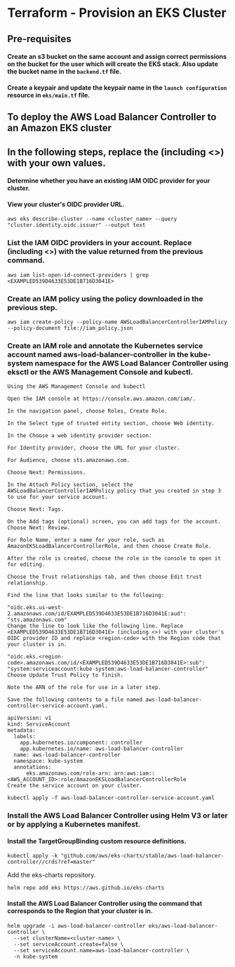 # Terraform - Provision an EKS Cluster

## Pre-requisites 
#### Create an s3 bucket on the same account and assign correct permissions on the bucket for the user which will create the EKS stack. Also update the bucket name in the `backend.tf` file.
#### Create a keypair and update the keypair name in the `launch configuration` resource in `eks/main.tf` file.
## To deploy the AWS Load Balancer Controller to an Amazon EKS cluster

## In the following steps, replace the <example values> (including <>) with your own values.

#### Determine whether you have an existing IAM OIDC provider for your cluster.

#### View your cluster's OIDC provider URL.

``` 
aws eks describe-cluster --name <cluster_name> --query "cluster.identity.oidc.issuer" --output text
```

### List the IAM OIDC providers in your account. Replace <EXAMPLED539D4633E53DE1B716D3041E> (including <>) with the value returned from the previous command.
``` aws iam list-open-id-connect-providers | grep <EXAMPLED539D4633E53DE1B716D3041E> ```
### Create an IAM policy using the policy downloaded in the previous step.

``` aws iam create-policy --policy-name AWSLoadBalancerControllerIAMPolicy --policy-document file://iam_policy.json ```

### Create an IAM role and annotate the Kubernetes service account named aws-load-balancer-controller in the kube-system namespace for the AWS Load Balancer Controller using eksctl or the AWS Management Console and kubectl.
```
Using the AWS Management Console and kubectl

Open the IAM console at https://console.aws.amazon.com/iam/.

In the navigation panel, choose Roles, Create Role.

In the Select type of trusted entity section, choose Web identity.

In the Choose a web identity provider section:

For Identity provider, choose the URL for your cluster.

For Audience, choose sts.amazonaws.com.

Choose Next: Permissions.

In the Attach Policy section, select the AWSLoadBalancerControllerIAMPolicy policy that you created in step 3 to use for your service account.

Choose Next: Tags.

On the Add tags (optional) screen, you can add tags for the account. Choose Next: Review.

For Role Name, enter a name for your role, such as AmazonEKSLoadBalancerControllerRole, and then choose Create Role.

After the role is created, choose the role in the console to open it for editing.

Choose the Trust relationships tab, and then choose Edit trust relationship.

Find the line that looks similar to the following:

"oidc.eks.us-west-2.amazonaws.com/id/EXAMPLED539D4633E53DE1B716D3041E:aud": "sts.amazonaws.com"
Change the line to look like the following line. Replace <EXAMPLED539D4633E53DE1B716D3041E> (including <>) with your cluster's OIDC provider ID and replace <region-code> with the Region code that your cluster is in.

"oidc.eks.<region-code>.amazonaws.com/id/<EXAMPLED539D4633E53DE1B716D3041E>:sub": "system:serviceaccount:kube-system:aws-load-balancer-controller"
Choose Update Trust Policy to finish.

Note the ARN of the role for use in a later step.

Save the following contents to a file named aws-load-balancer-controller-service-account.yaml.

apiVersion: v1
kind: ServiceAccount
metadata:
  labels:
    app.kubernetes.io/component: controller
    app.kubernetes.io/name: aws-load-balancer-controller
  name: aws-load-balancer-controller
  namespace: kube-system
  annotations:
      eks.amazonaws.com/role-arn: arn:aws:iam::<AWS_ACCOUNT_ID>:role/AmazonEKSLoadBalancerControllerRole
Create the service account on your cluster.

kubectl apply -f aws-load-balancer-controller-service-account.yaml 
```

### Install the AWS Load Balancer Controller using Helm V3 or later or by applying a Kubernetes manifest.


#### Install the TargetGroupBinding custom resource definitions.
```
kubectl apply -k "github.com/aws/eks-charts/stable/aws-load-balancer-controller//crds?ref=master"
```
Add the eks-charts repository.
```
helm repo add eks https://aws.github.io/eks-charts
```
#### Install the AWS Load Balancer Controller using the command that corresponds to the Region that your cluster is in.
```
helm upgrade -i aws-load-balancer-controller eks/aws-load-balancer-controller \
  --set clusterName=<cluster-name> \
  --set serviceAccount.create=false \
  --set serviceAccount.name=aws-load-balancer-controller \
  -n kube-system
  ```